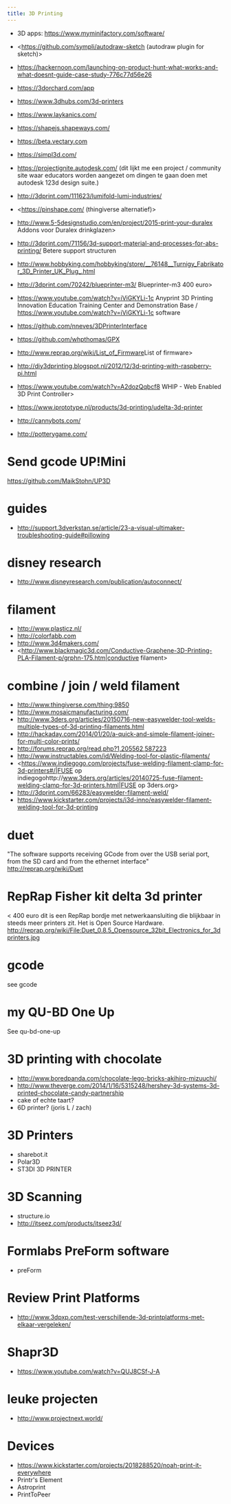 ```yaml
---
title: 3D Printing
---
```


* 3D apps: <https://www.myminifactory.com/software/>
* <https://github.com/sympli/autodraw-sketch (autodraw plugin for sketch)>
* <https://hackernoon.com/launching-on-product-hunt-what-works-and-what-doesnt-guide-case-study-776c77d56e26>
* <https://3dorchard.com/app>
* <https://www.3dhubs.com/3d-printers>
* <https://www.laykanics.com/>
* <https://shapejs.shapeways.com/>
* <https://beta.vectary.com>
* <https://simpl3d.com/>
* <https://projectignite.autodesk.com/> (dit lijkt me een project / community site waar educators worden aangezet om dingen te gaan doen met autodesk 123d design suite.)
* <http://3dprint.com/111623/lumifold-lumi-industries/>
* <https://pinshape.com/ (thingiverse alternatief)>
* <http://www.5-5designstudio.com/en/project/2015-print-your-duralex> Addons voor Duralex drinkglazen>
* <http://3dprint.com/71156/3d-support-material-and-processes-for-abs-printing/> Betere support structuren
* <http://www.hobbyking.com/hobbyking/store/__76148__Turnigy_Fabrikator_3D_Printer_UK_Plug_.html>
* <http://3dprint.com/70242/blueprinter-m3/> Blueprinter-m3 400 euro>
* <https://www.youtube.com/watch?v=iViGKYLi-1c> Anyprint 3D Printing Innovation Education Training Center and Demonstration Base / <https://www.youtube.com/watch?v=iViGKYLi-1c> software
* <https://github.com/nneves/3DPrinterInterface>
* <https://github.com/whpthomas/GPX>
* <http://www.reprap.org/wiki/List_of_Firmware>List of firmware>
* <http://diy3dprinting.blogspot.nl/2012/12/3d-printing-with-raspberry-pi.html>
* <https://www.youtube.com/watch?v=A2dozQqbcf8> WHIP - Web Enabled 3D Print Controller>

* <https://www.iprototype.nl/products/3d-printing/udelta-3d-printer>
* <http://cannybots.com/>
* <http://potterygame.com/>

# Send gcode UP!Mini
<https://github.com/MaikStohn/UP3D>

# guides 
* <http://support.3dverkstan.se/article/23-a-visual-ultimaker-troubleshooting-guide#pillowing>

# disney research 
* <http://www.disneyresearch.com/publication/autoconnect/>

# filament 
* <http://www.plasticz.nl/>
* <http://colorfabb.com>
* <http://www.3d4makers.com/>
* <http://www.blackmagic3d.com/Conductive-Graphene-3D-Printing-PLA-Filament-p/grphn-175.htm|conductive filament>

# combine / join / weld filament 
* <http://www.thingiverse.com/thing:9850>
* <http://www.mosaicmanufacturing.com/>
* <http://www.3ders.org/articles/20150716-new-easywelder-tool-welds-multiple-types-of-3d-printing-filaments.html>
* <http://hackaday.com/2014/01/20/a-quick-and-simple-filament-joiner-for-multi-color-prints/>
* <http://forums.reprap.org/read.php?1,205562,587223>
* <http://www.instructables.com/id/Welding-tool-for-plastic-filaments/>
* <https://www.indiegogo.com/projects/fuse-welding-filament-clamp-for-3d-printers#/|FUSE op indiegogohttp://www.3ders.org/articles/20140725-fuse-filament-welding-clamp-for-3d-printers.html|FUSE op 3ders.org>
* <http://3dprint.com/66283/easywelder-filament-weld/>
* <https://www.kickstarter.com/projects/i3d-inno/easywelder-filament-welding-tool-for-3d-printing>

# duet
"The software supports receiving GCode from over the USB serial port, from the SD card and from the ethernet interface" <http://reprap.org/wiki/Duet>

# RepRap Fisher kit delta 3d printer
< 400 euro
dit is een RepRap bordje met netwerkaansluiting die blijkbaar in steeds meer printers zit. Het is Open Source Hardware. <http://reprap.org/wiki/File:Duet_0.8.5_Opensource_32bit_Electronics_for_3dprinters.jpg>

# gcode
see gcode

# my QU-BD One Up
See qu-bd-one-up

# 3D printing with chocolate
* <http://www.boredpanda.com/chocolate-lego-bricks-akihiro-mizuuchi/>
* <http://www.theverge.com/2014/1/16/5315248/hershey-3d-systems-3d-printed-chocolate-candy-partnership>
* cake of echte taart?
* 6D printer? (joris L / zach)

# 3D Printers
* sharebot.it
* Polar3D
* ST3DI 3D PRINTER

# 3D Scanning 
* structure.io
* <http://itseez.com/products/itseez3d/>

# Formlabs PreForm software 
* preForm

# Review Print Platforms 
* <http://www.3dpxp.com/test-verschillende-3d-printplatforms-met-elkaar-vergeleken/>

# Shapr3D 
* <https://www.youtube.com/watch?v=QUJ8CSf-J-A>

# leuke projecten 
* <http://www.projectnext.world/>

# Devices 
* <https://www.kickstarter.com/projects/2018288520/noah-print-it-everywhere>
* Printr's Element
* Astroprint
* PrintToPeer
